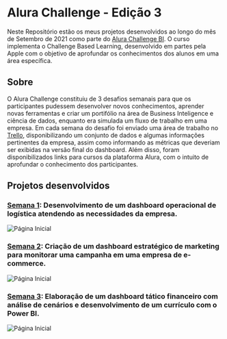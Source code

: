 # Alura Challenge - Edição 3

Neste Repositório estão os meus projetos desenvolvidos ao longo do mês de Setembro de 2021 como parte do [Alura Challenge BI](https://www.alura.com.br/challenges/bi/]). O curso implementa o Challenge Based Learning, desenvolvido em partes pela Apple com o objetivo de aprofundar os conhecimentos dos alunos em uma área específica.

## Sobre

O Alura Challenge constituiu de 3 desafios semanais para que os participantes pudessem desenvolver novos conhecimentos, aprender novas ferramentas e criar um portifólio na área de Business Inteligence e ciência de dados, enquanto era simulada um fluxo de trabalho em uma empresa. 
Em cada semana do desafio foi enviado uma área de trabalho no [Trello](https://trello.com/), disponibilizando um conjunto de dados e algumas informações pertinentes da empresa, assim como informando as métricas que deveriam ser exibidas na versão final do dashboard. Além disso, foram disponibilizados links para cursos da plataforma Alura, com o intuito de aprofundar o conhecimento dos participantes.

## Projetos desenvolvidos


### [Semana 1](https://bit.ly/Semana1_Alura): Desenvolvimento de um dashboard operacional de logística atendendo as necessidades da empresa.

![Página Inicial](https://github.com/vinicius-pf/Challenge_BI/blob/main/Semana%201/Screenshots/P%C3%A1gina%201.PNG?raw=true)

### [Semana 2](https://bit.ly/Semana2_Alura): Criação de um dashboard estratégico de marketing para monitorar uma campanha em uma empresa de e-commerce.

![Página Inicial](https://github.com/vinicius-pf/Challenge_BI/blob/main/Semana%202/Screenshots/P%C3%A1gina%20Inicial.PNG?raw=true)

### [Semana 3](https://bit.ly/Semana3_Alura): Elaboração de um dashboard tático financeiro com análise de cenários e desenvolvimento de um currículo com o Power BI.

![Página Inicial](https://github.com/vinicius-pf/Challenge_BI/blob/main/Semana%203%20e%204/Screenshots/P%C3%A1gina%20Inicial.PNG?raw=true)







